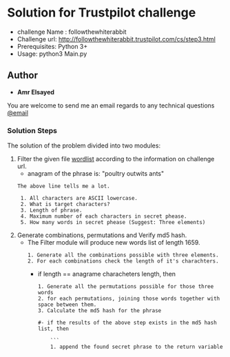 # Solution for Trustpilot challenge <followthewhiterabbit>
* challenge Name : followthewhiterabbit
* Challenge url: http://followthewhiterabbit.trustpilot.com/cs/step3.html
* Prerequisites: Python 3+
* Usage: python3 Main.py

## Author

* **Amr Elsayed**
<p>You are welcome to send me an email regards to any technical questions<a href="mailto:<a href='mailto:amr.elsayed.dk@gmail.com'>amr.elsayed.dk@gmail.com</a>"> @email</a></p>

### Solution Steps
The solution of the problem divided into two modules:

1. Filter the given file [wordlist](https://github.com/Amr116/chllanges/Trustpilot) according to the information on challenge url.
	- anagram of the phrase is: "poultry outwits ants"
	```
	The above line tells me a lot.
	```
		1. All characters are ASCII lowercase.
		2. What is target characters?
		3. Length of phrase.
		4. Maximum number of each characters in secret phease.
		5. How many words in secret phease (Suggest: Three elements)


2. Generate combinations, permutations and Verify md5 hash.
	- The Filter module will produce new words list of length 1659.
		```
		1. Generate all the combinations possible with three elements.
		2. For each combinations check the length of it's charachters.
		
		```
		- if length == anagrame characheters length, then
			
			```
			1. Generate all the permutations possible for those three words
			2. for each permutations, joining those words together with space between them.
			3. Calculate the md5 hash for the phrase

			#- if the results of the above step exists in the md5 hash list, then
				
				```
				1. append the found secret phrase to the return variable